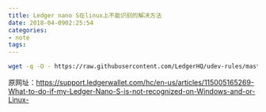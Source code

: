 ```yaml
---
title: Ledger nano S在linux上不能识别的解决方法
date: 2018-04-0902:25:54
categories: 
- note
tags: 
---
```


```bash
wget -q -O - https://raw.githubusercontent.com/LedgerHQ/udev-rules/master/add_udev_rules.sh | sudo bash
```

原网址：https://support.ledgerwallet.com/hc/en-us/articles/115005165269-What-to-do-if-my-Ledger-Nano-S-is-not-recognized-on-Windows-and-or-Linux-

